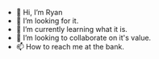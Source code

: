 - 👋 Hi, I’m Ryan
- 👀 I’m looking for it.
- 🌱 I’m currently learning what it is.
- 💞️ I’m looking to collaborate on it's value.
- 📫 How to reach me at the bank.